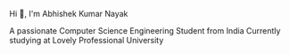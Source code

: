 
   Hi 👋,
  I'm Abhishek Kumar Nayak


A passionate Computer Science Engineering Student from India
Currently studying at Lovely Professional University



